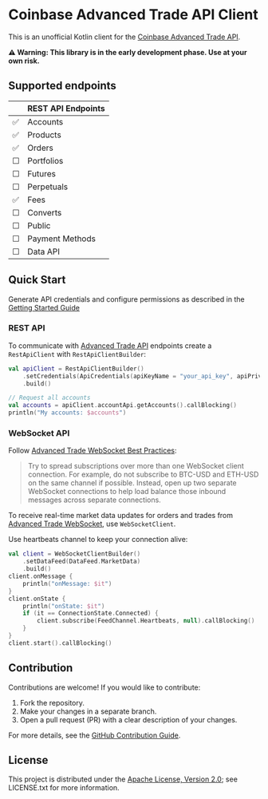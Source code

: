 # Coinbase Advanced Trade API Client

This is an unofficial Kotlin client for the [Coinbase Advanced Trade API](https://docs.cdp.coinbase.com/advanced-trade/docs/welcome).

**⚠ Warning: This library is in the early development phase. Use at your own risk.**

## Supported endpoints

|    | REST API Endpoints          |
|----|-----------------------------|
| ✅ | Accounts                    |
| ✅ | Products                    |
| ✅ | Orders                      |
| ☐  | Portfolios                  |
| ☐  | Futures                     |
| ☐  | Perpetuals                  |
| ✅ | Fees                        |
| ☐  | Converts                    |
| ☐  | Public                      |
| ☐  | Payment Methods             |
| ☐  | Data API                    |


## Quick Start

Generate API credentials and configure permissions as described in the [Getting Started Guide](https://docs.cdp.coinbase.com/advanced-trade/docs/getting-started)

### REST API

To communicate with [Advanced Trade API](https://docs.cdp.coinbase.com/advanced-trade/docs/api-overview) endpoints create a `RestApiClient` with `RestApiClientBuilder`:

```kotlin
val apiClient = RestApiClientBuilder()
    .setCredentials(ApiCredentials(apiKeyName = "your_api_key", apiPrivateKey = "your_private_key"))
    .build()

// Request all accounts
val accounts = apiClient.accountApi.getAccounts().callBlocking()
println("My accounts: $accounts")
```

### WebSocket API

Follow [Advanced Trade WebSocket Best Practices](https://docs.cdp.coinbase.com/advanced-trade/docs/ws-best-practices):
> Try to spread subscriptions over more than one WebSocket client connection.
> For example, do not subscribe to BTC-USD and ETH-USD on the same channel if possible.
> Instead, open up two separate WebSocket connections to help load balance those inbound messages across separate connections.

To receive real-time market data updates for orders and trades from [Advanced Trade WebSocket](https://docs.cdp.coinbase.com/advanced-trade/docs/ws-overview), use `WebSocketClient`.

Use heartbeats channel to keep your connection alive:

```kotlin
val client = WebSocketClientBuilder()
    .setDataFeed(DataFeed.MarketData)
    .build()
client.onMessage {
    println("onMessage: $it")
}
client.onState {
    println("onState: $it")
    if (it == ConnectionState.Connected) {
        client.subscribe(FeedChannel.Heartbeats, null).callBlocking()
    }
}
client.start().callBlocking()
```

## Contribution

Contributions are welcome! If you would like to contribute:

1. Fork the repository.
2. Make your changes in a separate branch.
3. Open a pull request (PR) with a clear description of your changes.

For more details, see the [GitHub Contribution Guide](https://docs.github.com/en/get-started/exploring-projects-on-github/contributing-to-a-project).

## License

This project is distributed under the
[Apache License, Version 2.0](http://www.apache.org/licenses/LICENSE-2.0);
see LICENSE.txt for more information.